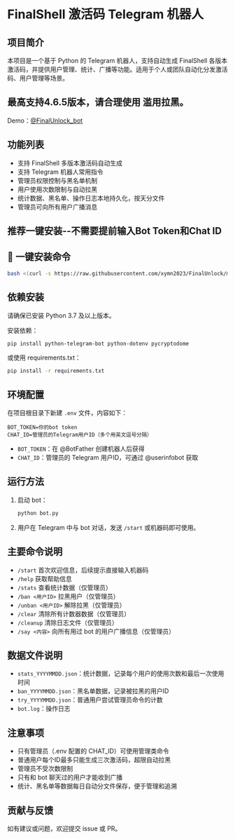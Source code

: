 # FinalShell 激活码 Telegram 机器人

## 项目简介

本项目是一个基于 Python 的 Telegram 机器人，支持自动生成 FinalShell 各版本激活码，并提供用户管理、统计、广播等功能。适用于个人或团队自动化分发激活码、用户管理等场景。

## 最高支持4.6.5版本，请合理使用 滥用拉黑。
Demo：[@FinalUnlock_bot](https://t.me/FinalUnlock_bot)

## 功能列表
- 支持 FinalShell 多版本激活码自动生成
- 支持 Telegram 机器人常用指令
- 管理员权限控制与黑名单机制
- 用户使用次数限制与自动拉黑
- 统计数据、黑名单、操作日志本地持久化，按天分文件
- 管理员可向所有用户广播消息

## 推荐一键安装--不需要提前输入Bot Token和Chat ID

## 🚀 一键安装命令

```bash
bash <(curl -s https://raw.githubusercontent.com/xymn2023/FinalUnlock/main/onekey_install.sh)
```



## 依赖安装

请确保已安装 Python 3.7 及以上版本。

安装依赖：

```bash
pip install python-telegram-bot python-dotenv pycryptodome
```

或使用 requirements.txt：

```bash
pip install -r requirements.txt
```

## 环境配置

在项目根目录下新建 `.env` 文件，内容如下：

```
BOT_TOKEN=你的bot token
CHAT_ID=管理员的Telegram用户ID（多个用英文逗号分隔）
```

- `BOT_TOKEN`：在 @BotFather 创建机器人后获得
- `CHAT_ID`：管理员的 Telegram 用户ID，可通过 @userinfobot 获取

## 运行方法

1. 启动 bot：
   ```bash
   python bot.py
   ```
2. 用户在 Telegram 中与 bot 对话，发送 `/start` 或机器码即可使用。

## 主要命令说明

- `/start`  首次欢迎信息，后续提示直接输入机器码
- `/help`   获取帮助信息
- `/stats`  查看统计数据（仅管理员）
- `/ban <用户ID>`   拉黑用户（仅管理员）
- `/unban <用户ID>`  解除拉黑（仅管理员）
- `/clear`  清除所有计数器数据（仅管理员）
- `/cleanup`  清除日志文件（仅管理员）
- `/say <内容>`  向所有用过 bot 的用户广播信息（仅管理员）

## 数据文件说明

- `stats_YYYYMMDD.json`：统计数据，记录每个用户的使用次数和最后一次使用时间
- `ban_YYYYMMDD.json`：黑名单数据，记录被拉黑的用户ID
- `try_YYYYMMDD.json`：普通用户尝试管理员命令的计数
- `bot.log`：操作日志

## 注意事项

- 只有管理员（.env 配置的 CHAT_ID）可使用管理类命令
- 普通用户每个ID最多只能生成三次激活码，超限自动拉黑
- 管理员不受次数限制
- 只有和 bot 聊天过的用户才能收到广播
- 统计、黑名单等数据每日自动分文件保存，便于管理和追溯

## 贡献与反馈

如有建议或问题，欢迎提交 issue 或 PR。 
